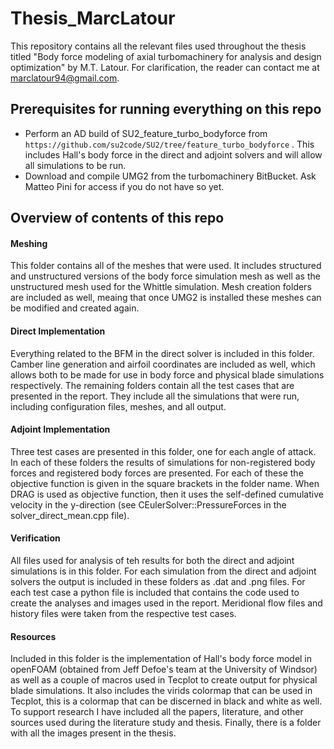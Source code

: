 # Thesis_MarcLatour
This repository contains all the relevant files used throughout the thesis titled "Body force modeling of axial turbomachinery for analysis and design optimization" by M.T. Latour. For clarification, the reader can contact me at marclatour94@gmail.com.

## Prerequisites for running everything on this repo
- Perform an AD build of SU2_feature_turbo_bodyforce from ``https://github.com/su2code/SU2/tree/feature_turbo_bodyforce`` . This includes Hall's body force in the direct and adjoint solvers and will allow all simulations to be run.
- Download and compile UMG2 from the turbomachinery BitBucket. Ask Matteo Pini for access if you do not have so yet.

## Overview of contents of this repo

#### Meshing

This folder contains all of the meshes that were used. It includes structured and unstructured versions of the body force simulation mesh as well as the unstructured mesh used for the Whittle simulation. Mesh creation folders are included as well, meaing that once UMG2 is installed these meshes can be modified and created again.

#### Direct Implementation

Everything related to the BFM in the direct solver is included in this folder. Camber line generation and airfoil coordinates are included as well, which allows both to be made for use in body force and physical blade simulations respectively. The remaining folders contain all the test cases that are presented in the report. They include all the simulations that were run, including configuration files, meshes, and all output.

#### Adjoint Implementation

Three test cases are presented in this folder, one for each angle of attack. In each of these folders the results of simulations for non-registered body forces and registered body forces are presented. For each of these the objective function is given in the square brackets in the folder name. When DRAG is used as objective function, then it uses the self-defined cumulative velocity in the y-direction (see CEulerSolver::PressureForces in the solver_direct_mean.cpp file).

#### Verification

All files used for analysis of teh results for both the direct and adjoint simulations is in this folder. For each simulation from the direct and adjoint solvers the output is included in these folders as .dat and .png files. For each test case a python file is included that contains the code used to create the analyses and images used in the report. Meridional flow files and history files were taken from the respective test cases.

#### Resources

Included in this folder is the implementation of Hall's body force model in openFOAM (obtained from Jeff Defoe's team at the University of Windsor) as well as a couple of macros used in Tecplot to create output for physical blade simulations. It also includes the virids colormap that can be used in Tecplot, this is a colormap that can be discerned in black and white as well. To support research I have included all the papers, literature, and other sources used during the literature study and thesis. Finally, there is a folder with all the images present in the thesis.
